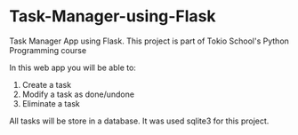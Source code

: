 # Task-Manager-using-Flask
Task Manager App using Flask. This project is part of Tokio School's Python Programming course

In this web app you will be able to:
1. Create a task
2. Modify a task as done/undone
3. Eliminate a task

All tasks will be store in a database. It was used sqlite3 for this project.
